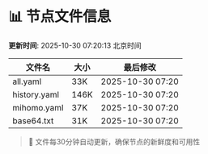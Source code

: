 # 📊 节点文件信息

**更新时间**: 2025-10-30 07:20:13 北京时间

| 文件名 | 大小 | 最后修改 |
|--------|------|----------|
| all.yaml | 33K | 2025-10-30 07:20 |
| history.yaml | 146K | 2025-10-30 07:20 |
| mihomo.yaml | 37K | 2025-10-30 07:20 |
| base64.txt | 31K | 2025-10-30 07:20 |

> 🔄 文件每30分钟自动更新，确保节点的新鲜度和可用性
